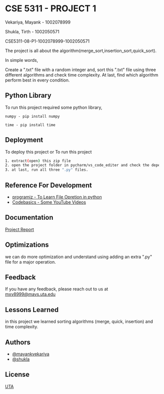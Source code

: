 # CSE 5311 - PROJECT 1

Vekariya, Mayank - 1002078999

Shukla, Tirth - 1002050571

CSE5311-08-P1-1002078999-1002050571


The project is all about the algorithm(merge_sort,insertion_sort,quick_sort).

In simple words,

Create a ".txt" file with a random integer and, sort this ".txt" file using three different algorithms and check time complexity. At last, find which algorithm perform best in every condition.


## Python Library

To run this project required some python library,

`numpy - pip install numpy`

`time - pip install time`


## Deployment

To deploy this project or To run this project

```bash
1. extract(open) this zip file
2. open the project folder in pycharm/vs_code_editer and check the dependency
3. at last, run all three ".py" files.
```


## Reference For Development

 - [programiz - To Learn File Opretion in python](https://www.programiz.com/python-programming)
 - [Codebasics - Some YouTube Videos](https://www.youtube.com/watch?v=_t2GVaQasRY&list=PLeo1K3hjS3uu_n_a__MI_KktGTLYopZ12)
 
## Documentation

[Project Report](https://linktodocumentation)


## Optimizations

we can do more optimization and understand using adding an extra ".py" file for a major operation.

## Feedback

If you have any feedback, please reach out to us at mxv8999@mavs.uta.edu


## Lessons Learned

in this project we learned sorting algorithms (merge, quick, insertion) and time complexity.

## Authors

- [@mayankvekariya](https://www.linkedin.com/in/mayank-vekariya-468214180/)
- [@shukla](https://www.linkedin.com/in/tirth-shukla/)

## License

[UTA](https://www.uta.edu/)

